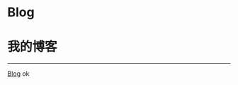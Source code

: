 ﻿# Blog
<h1>我的博客</h1>
<hr></hr>
<a href="https://htmlpreview.github.io/?https://github.com/cold-code/Blog/blob/master/%E5%8D%9A%E5%AE%A2.html">Blog</a>
ok
